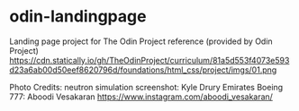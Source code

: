 # odin-landingpage

Landing page project for The Odin Project
reference (provided by Odin Project)
https://cdn.statically.io/gh/TheOdinProject/curriculum/81a5d553f4073e593d23a6ab00d50eef8620796d/foundations/html_css/project/imgs/01.png

Photo Credits:
neutron simulation screenshot: Kyle Drury
Emirates Boeing 777: Aboodi Vesakaran
https://www.instagram.com/aboodi_vesakaran/